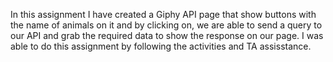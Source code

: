 In this assignment I have created a Giphy API page that show buttons with the name of animals on it and by clicking on, we are able to send a query to our API and grab the required data to show the response on our page. I was able to do this assignment by following the activities and TA assisstance.